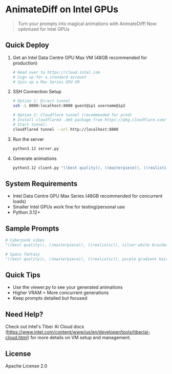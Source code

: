 # AnimateDiff on Intel GPUs
> Turn your prompts into magical animations with AnimateDiff! Now optimized for Intel GPUs

## Quick Deploy
1. Get an Intel Data Centre GPU Max VM (48GB recommended for production)
   ```bash
   # Head over to https://cloud.intel.com
   # Sign up for a standard account
   # Spin up a Max Series GPU VM
   ```

2. SSH Connection Setup
   ```bash 
   # Option 1: Direct tunnel
   ssh -L 8000:localhost:8000 guest@ip1 username@ip2

   # Option 2: Cloudflare tunnel (recommended for prod)
   # Install cloudflared .deb package from https://pkg.cloudflare.com/
   # Start tunnel:
   cloudflared tunnel --url http://localhost:8000
   ```

3. Run the server
   ```bash
   python3.12 server.py
   ```

4. Generate animations
   ```bash
   python3.12 client.py "((best quality)), ((masterpiece)), ((realistic)), flowing neon blue hair, cybergirl, chrome battle suit, determined expression, high-resolution, cyberpunk street"
   ```

## System Requirements
- Intel Data Centre GPU Max Series (48GB recommended for concurrent loads)
- Smaller Intel GPUs work fine for testing/personal use
- Python 3.12+

## Sample Prompts
```python
# Cyberpunk vibes
"((best quality)), ((masterpiece)), ((realistic)), silver-white braided hair, cybergirl, iridescent power armor, relaxed pose, high-resolution, tech laboratory, glowing circuits, gentle smile"

# Space fantasy
"((best quality)), ((masterpiece)), ((realistic)), purple gradient hair, cybergirl, sleek nanofiber suit, elegant posture, high-resolution, space station interior, floating holograms, mysterious expression"
```

## Quick Tips
- Use the viewer.py to see your generated animations
- Higher VRAM = More concurrent generations
- Keep prompts detailed but focused

## Need Help?
Check out Intel's Tiber AI Cloud docs (https://www.intel.com/content/www/us/en/developer/tools/tiber/ai-cloud.html) for more details on VM setup and management.

## License
Apache License 2.0
